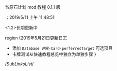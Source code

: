 
%原石计划 mod 教程 0.1.1 版

；2019/5/11 上午 11:48:51


<1.2>长期更新中

region {2019年5月21日更新日志
+ 添加 `Database 详解-Card-perferredTarget` 可选项目
+ 卡牌测试从快速教程总览中独立为单独步骤
}





/*SubLinksList*/



